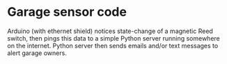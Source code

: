 # Garage sensor code

Arduino (with ethernet shield) notices state-change of a magnetic Reed switch, then pings this data to a simple Python server running somewhere on the internet. Python server then sends emails and/or text messages to alert garage owners.
